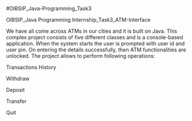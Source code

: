 #OIBSIP_Java-Programming_Task3

OIBSIP_Java Programming Internship_Task3_ATM-Interface

We have all come across ATMs in our cities and it is built on Java. This complex project consists of five different classes and is a console-based application. When the system starts the user is prompted with user id and user pin. On entering the details successfully, then ATM functionalities are unlocked. The project allows to perform following operations:

Transactions History

Withdraw

Deposit

Transfer

Quit

